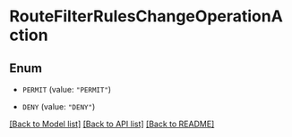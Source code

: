# RouteFilterRulesChangeOperationAction

## Enum


* `PERMIT` (value: `"PERMIT"`)

* `DENY` (value: `"DENY"`)


[[Back to Model list]](../README.md#documentation-for-models) [[Back to API list]](../README.md#documentation-for-api-endpoints) [[Back to README]](../README.md)



